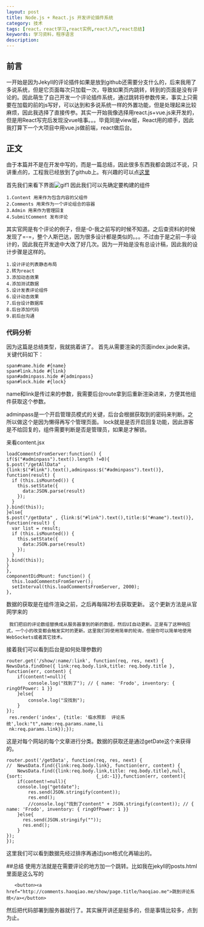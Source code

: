 ```yaml
---
layout: post
title: Node.js + React.js 开发评论插件系统
category: 技术
tags: [react，react学习,react实例,react入门,react总结]
keywords: 学习资料，程序语言
description: 
---
```


## 前言

一开始是因为Jekyll的评论插件如果是放到github还需要分支什么的，后来我用了多说系统，但是它页面每次只加载一次，导致如果页内跳转，转到的页面是没有评论的。因此萌生了自己开发一个评论插件系统，通过跳转将参数传来，事实上只需要在加载的前的js写好，可以达到和多说系统一样的外置功能，但是处理起来比较麻烦，因此我选择了直接传参。其实一开始我像选择用react.js+vue.js来开发的，但是用React写完后发现没vue啥事。。。毕竟同是view层，React用的顺手，因此我打算下一个大项目中用vue.js做前端，react做后台。

## 正文

由于本篇并不是在开发中写的，而是一篇总结，因此很多东西我都会跳过不说，只讲重点的，工程我已经放到了github上。有兴趣的可以点[这里](https://github.com/linshuizhaoying/commets.haoqiao.me)

首先我们来看下界面![gif1](http://img.haoqiao.me//test.gif)
因此我们可以先确定要构建的组件
    
    1.Content 用来作为包含内容的父组件
    2.Comments 用来作为一个评论组合的容器
    3.Admin 用来作为管理回复
    4.SubmitComment 发布评论
    
其实官网是有个评论的例子，但是-0-我之前写的时候不知道。之后查资料的时候发现了=-=，整个人斯巴达，因为很多设计都是类似的。。。不过由于是之前一手设计的，因此我在开发途中大改了好几次。因为一开始是没有总设计稿，因此我的设计步骤是这样的。
    
    1.设计评论列表静态布局
    2.转为react
    3.添加动态效果
    4.添加测试数据
    5.设计发表评论组件
    6.设计动态效果
    7.后台设计数据库
    8.后台添加代码
    9.前后台沟通
    
### 代码分析
因为这篇是总结类型，我就挑着讲了。
首先从需要渲染的页面index.jade来讲。关键代码如下：
    
    span#name.hide #{name}
    span#link.hide #{link}
    span#adminpass.hide #{adminpass}
    span#lock.hide #{lock}
    
name和link是传过来的参数，我需要后台route拿到后重新渲染进来，方便其他组件获取这个参数。

adminpass是一个开启管理员模式的关键，后台会根据获取到的密码来判断。之所以做这个是因为懒得再写个管理页面。
lock就是是否开启回复功能，因此游客是不给回复的，组件需要判断是否是管理员，如果是才解锁。

来看content.jsx

    loadCommentsFromServer:function() {
	if($("#adminpass").text().length !=0){
    $.post("/getAllData" , {link:$("#link").text(),adminpass:$("#adminpass").text()}, function(result) {
      if (this.isMounted()) {
        this.setState({
          data:JSON.parse(result)
        });
      }
    }.bind(this));
	}else{
    $.post("/getData" , {link:$("#link").text(),title:$("#name").text()}, function(result) {
      var list = result;
      if (this.isMounted()) {
        this.setState({
          data:JSON.parse(result)
        });
      }
    }.bind(this));
	}
    },
    componentDidMount: function() {
      this.loadCommentsFromServer();
      setInterval(this.loadCommentsFromServer, 2000);
    },
    
 数据的获取是在组件渲染之前，之后再每隔2秒去获取更新。
 这个更新方法是从官网学来的
 
     我们把旧的评论数组替换成从服务器拿到的新的数组，然后UI自动更新。正是有了这种响应式，一个小的改变都会触发实时的更新。这里我们将使用简单的轮询，但是你可以简单地使用WebSockets或者其它技术。

接着我们可以看到后台是如何处理参数的

    router.get('/show/:name/:link', function(req, res, next) {
	NewsData.findOne({ link:req.body.link,title: req.body.title }, function(err, content) {
		if(content!=null){
			console.log("找到了"); // { name: 'Frodo', inventory: { ringOfPower: 1 }}
		}else{
			console.log("没找到");
		}
	});
     res.render('index', {title: '临水照影  评论系统',lock:"t",name:req.params.name,li
     nk:req.params.link});});
这是对每个网站的每个文章进行分类。数据的获取还是通过getDate这个来获得的。

    router.post('/getData', function(req, res, next) {
    //	NewsData.find({link:req.body.link}, function(err, content) {
    	NewsData.find({link:req.body.link,title: req.body.title},null,{sort:                           {_id:-1}},function(err, content){  
		if(content!=null){
		console.log("getdate");
			res.send(JSON.stringify(content));
			res.end();
			//console.log("找到了content" + JSON.stringify(content)); // { name: 'Frodo', inventory: { ringOfPower: 1 }}
		}else{
		  res.send(JSON.stringify(""));
		  res.end();
		}
	});
    });
    
这里我们可以看到数据先经过排序再通过json格式化再输出的。

##总结
使用方法就是在需要评论的地方加一个跳转。比如我在jekyll的posts.html里面是这么写的
    
       <button><a href="http://comments.haoqiao.me/show/page.title/haoqiao.me">跳到评论系统</a></button>
       
然后把代码部署到服务器就行了。其实展开讲还是挺多的，但是事情比较多，点到为止。

 